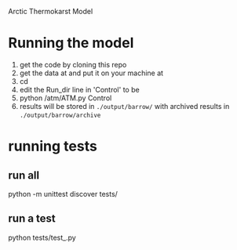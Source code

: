 Arctic Thermokarst Model

# Running the model
1. get the code by cloning this repo
2. get the data at <add location> and put it on your machine at <path to data>
3. cd <path to data>
4. edit the Run_dir line in 'Control' to be <path to data>
5. python <path to code repo>/atm/ATM.py Control
6. results will be stored in `./output/barrow/` with archived results in `./output/barrow/archive`


# running tests

## run all
python -m unittest discover tests/

## run a test
python tests/test_<file>.py
